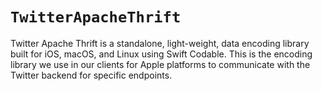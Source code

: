 # ``TwitterApacheThrift``

Twitter Apache Thrift is a standalone, light-weight, data encoding library built for iOS, macOS, and Linux using Swift Codable. This is the encoding library we use in our clients for Apple platforms to communicate with the Twitter backend for specific endpoints.
